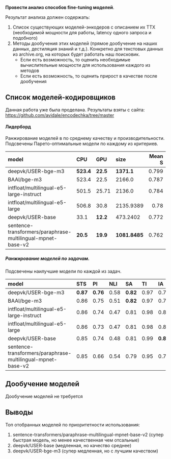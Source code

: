 **Провести анализ способов fine-tuning моделей**.

Результат анализа должен содержать:
1) Список существующих моделей-энкодеров с описанием их ТТХ (необходимой мощности для работы, latency одного запроса и подобного)
2) Методы дообучения этих моделей (прямое дообучение на наших данных, дестиляция знаний и т.д.). Конкретно для текстовых данных из archive.org, на которых будет работать наш поисковик.
   - Если есть возможность, то оценить необходимые вычислительные мощности для использования каждого из методов 
   -  Если есть возможность, то оценить прирост в качестве после дообучения

## Список моделей-кодировщиков
Данная работа уже была проделана. Результаты взяты с сайта: https://github.com/avidale/encodechka/tree/master

#### Лидерборд

Ранжирование моделей в по среднему качеству и производительности. 
Подсвечены Парето-оптимальные модели по каждому из критериев. 

| model                                                       | CPU       | GPU      | size          |   Mean S | Mean S+W   |   dim |
|:------------------------------------------------------------|:----------|:---------|:--------------|---------:|:-----------|------:|
| deepvk/USER-bge-m3                                          | **523.4** | **22.5** | **1371.1**  |    0.799 | 0.709      |  1024 |
| BAAI/bge-m3                                                 | 523.4     | 22.5     | 2166.0    |    0.787 | 0.696      |  1024 |
| intfloat/multilingual-e5-large-instruct                     | 501.5     | 25.71    | 2136.0    |    0.784 | 0.684      |  1024 |
| intfloat/multilingual-e5-large                              | 506.8     | 30.8     | 2135.9389 |    0.78  | 0.686      |  1024 |
| deepvk/USER-base                                            | 33.1      | **12.2** | 473.2402      |    0.772 | 0.688      |   768 |    
| sentence-transformers/paraphrase-multilingual-mpnet-base-v2 | **20.5**  | **19.9** | **1081.8485** |    0.762 |            |   768 |

##### Ранжирование моделей по задачам.
Подсвечены наилучшие модели по каждой из задач. 

| model                                                       | STS      | PI       | NLI  | SA       | TI   | IA       | IC       | ICX      | NE1  | NE2  |
| :---------------------------------------------------------- | :------- | :------- | :--- | :------- | :--- | :------- | :------- | :------- | :--- | :--- |
| deepvk/USER-bge-m3                                          | **0.87** | **0.76** | 0.58 | **0.82** | 0.97 | 0.79     | 0.81     | **0.78** | 0.28 | 0.43 |
| BAAI/bge-m3                                                 | 0.86     | 0.75     | 0.51 | **0.82** | 0.97 | 0.79     | 0.81     | **0.78** | 0.24 | 0.42 |
| intfloat/multilingual-e5-large-instruct                     | 0.86     | 0.74     | 0.47 | 0.81     | 0.98 | 0.8      | **0.82** | 0.77     | 0.21 | 0.35 |
| intfloat/multilingual-e5-large                              | 0.86     | 0.73     | 0.47 | 0.81     | 0.98 | 0.8      | 0.82     | 0.77     | 0.24 | 0.37 |
| deepvk/USER-base                                            | 0.85     | 0.74     | 0.48 | 0.81     | 0.99 | **0.81** | 0.8      | 0.7      | 0.29 | 0.41 |
| sentence-transformers/paraphrase-multilingual-mpnet-base-v2 | 0.85     | 0.66     | 0.54 | 0.79     | 0.95 | 0.78     | 0.79     | 0.74     |      |      |


## Дообучение моделей
Дообучение моделей не требуется

## Выводы

Топ отобранных моделей по приоритетности использования:
1) sentence-transformers/paraphrase-multilingual-mpnet-base-v2 (супер быстрая модель, но менее качественная чем отсальные)
2) deepvk/USER-base (медленная, но качество среднее)
3) deepvk/USER-bge-m3 (супер медленная, но с лучшим качеством)